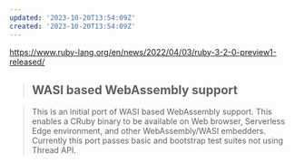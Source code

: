 ```yaml
---
updated: '2023-10-20T13:54:09Z'
created: '2023-10-20T13:54:09Z'
---
```

https://www.ruby-lang.org/en/news/2022/04/03/ruby-3-2-0-preview1-released/

> ## WASI based WebAssembly support

> This is an initial port of WASI based WebAssembly support. This enables a CRuby binary to be available on Web browser, Serverless Edge environment, and other WebAssembly/WASI embedders. Currently this port passes basic and bootstrap test suites not using Thread API.